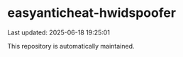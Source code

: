 # easyanticheat-hwidspoofer

Last updated: 2025-06-18 19:25:01

This repository is automatically maintained.
